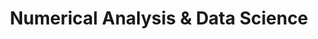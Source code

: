 ---
layout: splash
excerpt: "Research group<br><br>Department of Mathematical Sciences<br>University of Bath<br><br><br>"
header:
  overlay_image: "/assets/pics/NA_group_Oct_2019.jpg"
  actions:
    - label: "More info"
      url: /about/
title: Numerical Analysis & Data Science
---